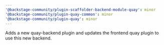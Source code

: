 ```yaml
---
'@backstage-community/plugin-scaffolder-backend-module-quay': minor
'@backstage-community/plugin-quay-common': minor
'@backstage-community/plugin-quay': minor
---
```


Adds a new quay-backend plugin and updates the frontend quay plugin to use this new backend.
